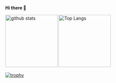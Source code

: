 **Hi there 👋**<br>
<div align="left"> 
  <img alt="github stats" height="164.5px" src="https://github-readme-stats.vercel.app/api?username=cmb-sy&count_private=true&show_icons=true&theme=dark" />
  <img alt="Top Langs" height="164.5px" src="https://github-readme-stats.vercel.app/api/top-langs/?username=cmb-sy&count_private=true&layout=compact&theme=dark&hide=c,asp,objective-c,makefile,c%2B%2B,objective-c%2B%2B,c%23,shaderlab" />
</div>

[![trophy](https://github-profile-trophy.vercel.app/?username=cmb-sy&column=7&theme=onedark)](https://github.com/ryo-ma/github-profile-trophy)
